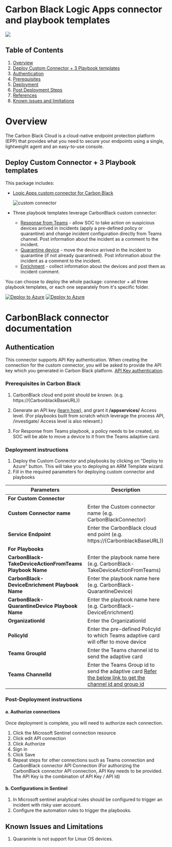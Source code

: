   # Carbon Black Logic Apps connector and playbook templates

![](https://raw.githubusercontent.com/Azure/Azure-Sentinel/master/Solutions/CarbonBlack/Playbooks/CarbonBlackConnector/CarbonBlack.PNG)
## Table of Contents

1. [Overview](#overview)
2. [Deploy Custom Connector + 3 Playbook templates](#deployall)
3. [Authentication](#importantnotes)
4. [Prerequisites](#prerequisites)
5. [Deployment](#deployment)
6. [Post Deployment Steps](#postdeployment)
7. [References](#references)
8. [Known issues and limitations](#limitations)

# Overview

The Carbon Black Cloud is a cloud-native endpoint protection platform (EPP) that provides what you need to secure your endpoints using a single, lightweight agent and an easy-to-use console.

## Deploy Custom Connector + 3 Playbook templates
This package includes:
* [Logic Apps custom connector for Carbon Black](https://raw.githubusercontent.com/Azure/Azure-Sentinel/master/Solutions/CarbonBlack/Playbooks/CarbonBlackConnector/readme.md)

  ![custom connector](https://raw.githubusercontent.com/Azure/Azure-Sentinel/master/Solutions/CarbonBlack/Playbooks/CarbonBlackConnector/CarbonBlackListOfActions.png)
* Three playbook templates leverage CarbonBlack custom connector:
  * [Response from Teams](https://raw.githubusercontent.com/Azure/Azure-Sentinel/master/Solutions/CarbonBlack/Playbooks/CarbonBlack-TakeDeviceActionFromTeams/readme.md) - allow SOC to take action on suspicious devices arrived in incidents (apply a pre-defined policy or quarantine) and change incident configuration directly from Teams channel. Post information about the incident as a comment to the incident.
  * [Quarantine device](https://raw.githubusercontent.com/Azure/Azure-Sentinel/master/Solutions/CarbonBlack/Playbooks/CarbonBlack-QuarantineDevice/readme.md) - move the device arrived in the incident to quarantine (if not already quarantined). Post information about the incident as a comment to the incident.
  * [Enrichment](https://raw.githubusercontent.com/Azure/Azure-Sentinel/master/Solutions/CarbonBlack/Playbooks/CarbonBlack-DeviceEnrichment/readme.md) - collect information about the devices and post them as incident comment.

You can choose to deploy the whole package: connector + all three playbook templates, or each one separately from it's specific folder.


[![Deploy to Azure](https://aka.ms/deploytoazurebutton)](https://portal.azure.com/#create/Microsoft.Template/uri/https%3A%2F%2Fraw.githubusercontent.com%2FAzure%2FAzure-Sentinel%2Fmaster%2FSolutions%2FCarbonBlack%2FPlaybooks%2Fazuredeploy.json) [![Deploy to Azure](https://aka.ms/deploytoazuregovbutton)](https://portal.azure.us/#create/Microsoft.Template/uri/https%3A%2F%2Fraw.githubusercontent.com%2FAzure%2FAzure-Sentinel%2Fmaster%2FSolutions%2FCarbonBlack%2FPlaybooks%2Fazuredeploy.json)

# CarbonBlack connector documentation 

## Authentication
This connector supports API Key authentication. When creating the connection for the custom connector, you will be asked to provide the API key which you generated in Carbon Black platform. [API Key authentication](https://developer.carbonblack.com/reference/carbon-black-cloud/authentication/#creating-an-api-key).

### Prerequisites in Carbon Black
1. CarbonBlack cloud end point should be known. (e.g.  https://{CarbonblackBaseURL})
2. Generate an API key ([learn how](https://developer.carbonblack.com/reference/carbon-black-cloud/authentication/#creating-an-api-key)), and grant it  **/appservices/** Access level. 
(For playbooks built from scratch which leverage the process API, /investigate/ Access level is also relevant.)

3. For Response from Teams playbook, a policy needs to be created, so SOC will be able to move a device to it from the Teams adaptive card.

### Deployment instructions 
1. Deploy the Custom Connector and playbooks by clicking on "Deploy to Azure" button. This will take you to deploying an ARM Template wizard.
2. Fill in the required parameters for deploying custom connector and playbooks

| Parameters | Description |
|----------------|--------------|
|**For Custom Connector**|
|**Custom Connector name**| Enter the Custom connector name (e.g. CarbonBlackConnector)|
|**Service Endpoint** | Enter the CarbonBlack cloud end point (e.g. https://{CarbonblackBaseURL})|
|**For Playbooks**|
|**CarbonBlack-TakeDeviceActionFromTeams Playbook Name**|  Enter the playbook name here (e.g. CarbonBlack-TakeDeviceActionFromTeams)|
|**CarbonBlack-DeviceEnrichment Playbook Name** |Enter the playbook name here (e.g. CarbonBlack-QuarantineDevice)|
|**CarbonBlack-QuarantineDevice Playbook Name** | Enter the playbook name here (e.g. CarbonBlack-DeviceEnrichment)| 
|**OrganizationId** | Enter the OrganizationId|
|**PolicyId** | Enter the pre-defined PolicyId to which Teams adaptive card will offer to move device|
|**Teams GroupId** | Enter the Teams channel id to send the adaptive card|
|**Teams ChannelId** | Enter the Teams Group id to send the adaptive card [Refer the below link to get the channel id and group id](https://docs.microsoft.com/powershell/module/teams/get-teamchannel?view=teams-ps)

### Post-Deployment instructions 
#### a. Authorize connections
Once deployment is complete, you will need to authorize each connection.
1.	Click the Microsoft Sentinel connection resource
2.	Click edit API connection
3.	Click Authorize
4.	Sign in
5.	Click Save
6.	Repeat steps for other connections such as Teams connection and CarbonBlack connector API  Connection (For authorizing the CarbonBlack connector API connection, API Key needs to be provided. The API Key is the combination of API Key / API Id)
#### b. Configurations in Sentinel
1. In Microsoft sentinel analytical rules should be configured to trigger an incident with risky user account. 
2. Configure the automation rules to trigger the playbooks.

## Known Issues and Limitations
1. Quaraninte is not support for Linux OS devices.
